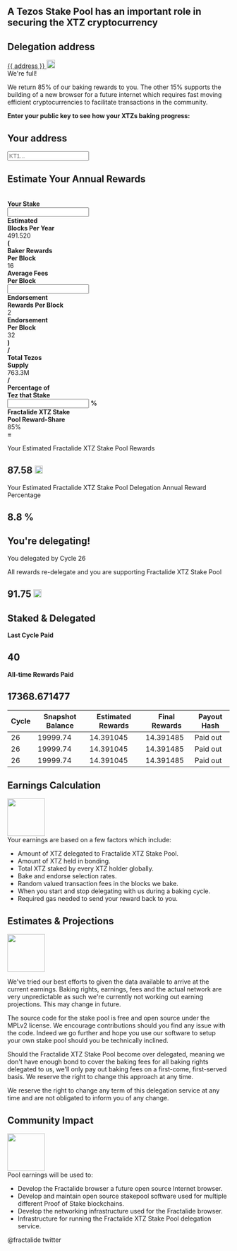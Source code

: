 <div class="row">
    <div class="col-lg-offset-3 col-lg-6 col-sm-offset-2 col-sm-8 col-xs-offset-1 col-xs-10 text-center">
        <h2 class="sub_heading_blue">A Tezos Stake Pool has an important role in securing the XTZ cryptocurrency</h2>
    </div>
</div>
<div class="row">
    <div class="col-sm-offset-2 col-sm-8 col-xs-offset-1 col-xs-10 text-center">
        <div class="blue_box">
            <h2 class="sub_heading_blue">Delegation address</h2>
            <div class="row white_box">
                <div class="col-lg-8 col-xs-offset-2 col-xs-10">
                    <a href="https://tzscan.io/{{ address }}?default=delegation"
                       <span id="delegationAddress">{{ address }}</span>
                    </a>
                    <a class="copy" href="#" onclick="javascript:copyToClipboard('delegationAddress',event);">
                        <img src="/img/stake-pools/copy.png" width="19px">
                    </a>
                </div>
            </div>
            <div class="row full_box hidden">
                <div class="">
                    We're full!
                </div>
            </div>
        </div>
    </div>
</div>
<div class="row">
    <div class="col-sm-offset-2 col-sm-8 col-xs-offset-1 col-xs-10 text-center">
        <p class="text_dark_blue">
            We return 85% of our baking rewards to you. The other 15% supports the building of a new browser for a future internet which requires fast moving efficient cryptocurrencies to facilitate transactions in the community.
        </p>
        <p class="text_dark_blue">
            <b class="text_dark_blue">Enter your public key to see how your XTZs baking progress:</b>
        </p>
    </div>
</div>
<div class="row">
    <div class="col-sm-offset-2 col-sm-8 col-xs-offset-1 col-xs-10 text-center">
        <div class="blue_box">
            <h2 class="sub_heading_blue">Your address</h2>
            <input type="text" class="form-control input-lg" id="yourAddress" name="yourAddress" placeholder="KT1..."/>
        </div>
    </div>
</div>

<div id="estimation" class="hidden">

<div class="row">
    <div class="col-sm-offset-2 col-sm-8 col-xs-offset-1 col-xs-10 text-center">
        <div class="blue_box">
            <h2 class="sub_heading_blue">Estimate Your Annual Rewards</h2>
            <div class="math_formula">
                <div class="math_element">
                    <div class="math_name">
                        <b class="text_dark_blue"><br>Your Stake</b>
                    </div>
                    <div class="math_field">
                        <div class="input-group">
                            <input type="text" class="form-control" aria-describedby="your-stake-addon">
                            <span class="input-group-addon darker" id="your-stake-addon"><img src="/img/stake-pools/tezos-currency-white-min.png" width="12px"/></span>
                        </div>
                    </div>
                </div>
                <div class="math_symbol">
                    <i class="fa fa-times text_blue" aria-hidden="true"></i>
                </div>
                <div class="math_element">
                    <div class="math_name">
                        <b class="text_dark_blue">Estimated<br>Blocks Per Year</b>
                    </div>
                    <div class="math_value">
                        <span>491.520</span>
                    </div>
                </div>
                <div class="math_symbol">
                    <i class="fa fa-times text_blue" aria-hidden="true"></i>
                </div>
                <div class="math_symbol">
                    <b class="text_blue">(</b>
                </div>
                <div class="math_element">
                    <div class="math_name">
                        <b class="text_dark_blue">Baker Rewards<br>Per Block</b>
                    </div>
                    <div class="math_value">
                        <span>16</span>
                    </div>
                </div>
                <div class="math_symbol">
                    <i class="fa fa-plus text_blue" aria-hidden="true"></i>
                </div>
                <div class="math_element">
                    <div class="math_name">
                        <b class="text_dark_blue">Average Fees<br>Per Block</b>
                    </div>
                    <div class="math_field">
                        <div class="input-group">
                            <input type="text" class="form-control" aria-describedby="your-stake-addon">
                            <span class="input-group-addon darker" id="your-stake-addon"><img src="/img/stake-pools/tezos-currency-white-min.png" width="12px"/></span>
                        </div>
                    </div>
                </div>
                <div class="math_symbol">
                    <i class="fa fa-plus text_blue" aria-hidden="true"></i>
                </div>
                <div class="math_element">
                    <div class="math_name">
                        <b class="text_dark_blue">Endorsement<br>Rewards Per Block</b>
                    </div>
                    <div class="math_value">
                        <span>2</span>
                    </div>
                </div>
                <div class="math_symbol">
                    <i class="fa fa-times text_blue" aria-hidden="true"></i>
                </div>
                <div class="math_element">
                    <div class="math_name">
                        <b class="text_dark_blue">Endorsement<br>Per Block</b>
                    </div>
                    <div class="math_value">
                        <span>32</span>
                    </div>
                </div>
                <div class="math_symbol">
                    <b class="text_blue">)</b>
                </div>
                <div class="math_symbol">
                    <b class="text_blue">/</b>
                </div>
                <div class="math_element">
                    <div class="math_name">
                        <b class="text_dark_blue">Total Tezos<br>Supply</b>
                    </div>
                    <div class="math_value">
                        <span>763.3M</span>
                    </div>
                </div>
                <div class="math_symbol">
                    <b class="text_blue">/</b>
                </div>
                <div class="math_element">
                    <div class="math_name">
                        <b class="text_dark_blue">Percentage of<br>Tez that Stake</b>
                    </div>
                    <div class="math_field">
                        <div class="input-group">
                            <input type="text" class="form-control" aria-describedby="your-stake-addon">
                            <span class="input-group-addon darker" id="your-stake-addon"><b class="text_white">%</b></span>
                        </div>
                    </div>
                </div>
                <div class="math_symbol">
                    <i class="fa fa-times text_blue" aria-hidden="true"></i>
                </div>
                <div class="math_element">
                    <div class="math_name">
                        <b class="text_dark_blue">Fractalide XTZ Stake<br>Pool Reward-Share</b>
                    </div>
                    <div class="math_value">
                        <span>85%</span>
                    </div>
                </div>
                <div class="math_symbol">
                    <b class="text_blue">=</b>
                </div>
            </div>
        </div>
    </div>
</div>
<div class="row row-eq-height">
    <div class="col-sm-offset-2 col-sm-4 col-xs-offset-1 col-xs-10 text-center">
        <div class="border_blue">
            <p class="text_dark_blue">Your Estimated Fractalide XTZ Stake Pool Rewards</p>
            <h2 class="sub_heading_blue">87.58 <img src="/img/stake-pools/tezos-currency-blue-min.png" width="18px"/></h2>
        </div>
    </div>
    <div class="col-sm-offset-0 col-sm-4 col-xs-offset-1 col-xs-10 text-center">
        <div class="border_blue">
            <p class="text_dark_blue">Your Estimated Fractalide XTZ Stake Pool Delegation Annual Reward Percentage</p>
            <h2 class="sub_heading_blue">8.8 %</h2>
        </div>
    </div>
</div>

</div>

<!-- kt1 data table -->
<div id="kt1" class="">

<div class="row">
    <div class="col-sm-offset-2 col-sm-8 col-xs-offset-1 col-xs-10 text-center">
        <div class="border_blue">
            <h2 class="sub_heading_blue">You're delegating!</h2>
            <p class="text_dark_blue">
                You delegated by Cycle 26
            </p>
            <p class="text_dark_blue">
                All rewards re-delegate and you are supporting Fractalide XTZ Stake Pool
            </p>
            <h2 class="sub_heading_blue">91.75 <img src="/img/stake-pools/tezos-currency-blue-min.png" width="18px"/></h2>
            <h2 class="sub_heading_blue">Staked & Delegated</h2>
        </div>
    </div>
</div>

<div class="row row-eq-height">
    <div class="col-sm-offset-2 col-sm-4 col-xs-offset-1 col-xs-10 text-center">
        <div class="blue_box">
            <p><b class="text_dark_blue">Last Cycle Paid</b></p>
            <h2 class="sub_heading_blue">40</h2>
        </div>
    </div>
    <div class="col-sm-offset-0 col-sm-4 col-xs-offset-1 col-xs-10 text-center">
        <div class="blue_box">
            <p><b class="text_dark_blue">All-time Rewards Paid</b></p>
            <h2 class="sub_heading_blue">17368.671477</h2>
        </div>
    </div>
</div>

<div class="row kt1_data">
    <div class="col-sm-offset-2 col-sm-8">
        <table class="table">
            <thead>
                <tr>
                    <th>Cycle</th>
                    <th>Snapshot Balance</th>
                    <th>Estimated Rewards</th>
                    <th>Final Rewards</th>
                    <th>Payout Hash</th>
                </tr>
            </thead>
            <tbody>
                <tr>
                    <td>26</td>
                    <td>19999.74</td>
                    <td>14.391045</td>
                    <td>14.391485</td>
                    <td class="text_blue">Paid out</td>
                </tr>
                <tr>
                    <td>26</td>
                    <td>19999.74</td>
                    <td>14.391045</td>
                    <td>14.391485</td>
                    <td class="text_blue">Paid out</td>
                </tr>
                <tr>
                    <td>26</td>
                    <td>19999.74</td>
                    <td>14.391045</td>
                    <td>14.391485</td>
                    <td class="text_blue">Paid out</td>
                </tr>
            </tbody>
        </table>
    </div>
</div>

</div>

<div class="row">
    <div class="col-sm-offset-3 col-sm-6 col-xs-offset-1 col-xs-10">
        <div class="text-center top_margin">
            <h2 class="sub_heading_blue">Earnings Calculation</h2>
            <img class="tezos_icon" src="/img/stake-pools/icon-calculation-min.png" width="85px">
        </div>
        <span class="text_dark_blue">
            Your earnings are based on a few factors which include:
        </span>
        <ul class="text_dark_blue">
            <li>Amount of XTZ delegated to Fractalide XTZ Stake Pool.</li>
            <li>Amount of XTZ held in bonding.</li>
            <li>Total XTZ staked by every XTZ holder globally.</li>
            <li>Bake and endorse selection rates.</li>
            <li>Random valued transaction fees in the blocks we bake.</li>
            <li>When you start and stop delegating with us during a baking cycle.</li>
            <li>Required gas needed to send your reward back to you.</li>
        </ul>
    </div>
</div>
<div class="row">
    <div class="col-sm-offset-2 col-sm-8 col-xs-offset-1 col-xs-10 text-center top_margin">
        <h2 class="sub_heading_blue">Estimates & Projections</h2>
        <img class="tezos_icon" src="/img/stake-pools/icon-projection-min.png" width="85px">
        <p class="text_dark_blue">
            We've tried our best efforts to given the data available to arrive at the current earnings. Baking rights, earnings, fees and the actual network are very unpredictable as such we're currently not working out earning projections. This may change in future.
        </p>
        <p class="text_dark_blue">
            The source code for the stake pool is free and open source under the MPLv2 license. We encourage contributions should you find any issue with the code. Indeed we go further and hope you use our software to setup your own stake pool should you be technically inclined.
        </p>
        <p class="text_dark_blue">
            Should the Fractalide XTZ Stake Pool become over delegated, meaning we don't have enough bond to cover the baking fees for all baking rights delegated to us, we'll only pay out baking fees on a first-come, first-served basis. We reserve the right to change this approach at any time.
        </p>
        <p class="text_dark_blue">
            We reserve the right to change any term of this delegation service at any time and are not obligated to inform you of any change.
        </p>
    </div>
</div>
<div class="row">
    <div class="col-sm-offset-3 col-sm-6 col-xs-offset-1 col-xs-10">
        <div class="text-center top_margin">
            <h2 class="sub_heading_blue">Community Impact</h2>
            <img class="tezos_icon" src="/img/stake-pools/icon-community-min.png" width="85px">
        </div>
        <span class="text_dark_blue">
            Pool earnings will be used to:
        </span>
        <ul class="text_dark_blue">
            <li>Develop the Fractalide browser a future open source Internet browser.</li>
            <li>Develop and maintain open source stakepool software used for multiple different Proof of Stake blockchains.</li>
            <li>Develop the networking infrastructure used for the Fractalide browser.</li>
            <li>Infrastructure for running the Fractalide XTZ Stake Pool delegation service.</li>
        </ul>
        <span class="text_dark_blue">
            @fractalide twitter
        </span>
    </div>
</div>

<script src="/js/global.js"></script>
